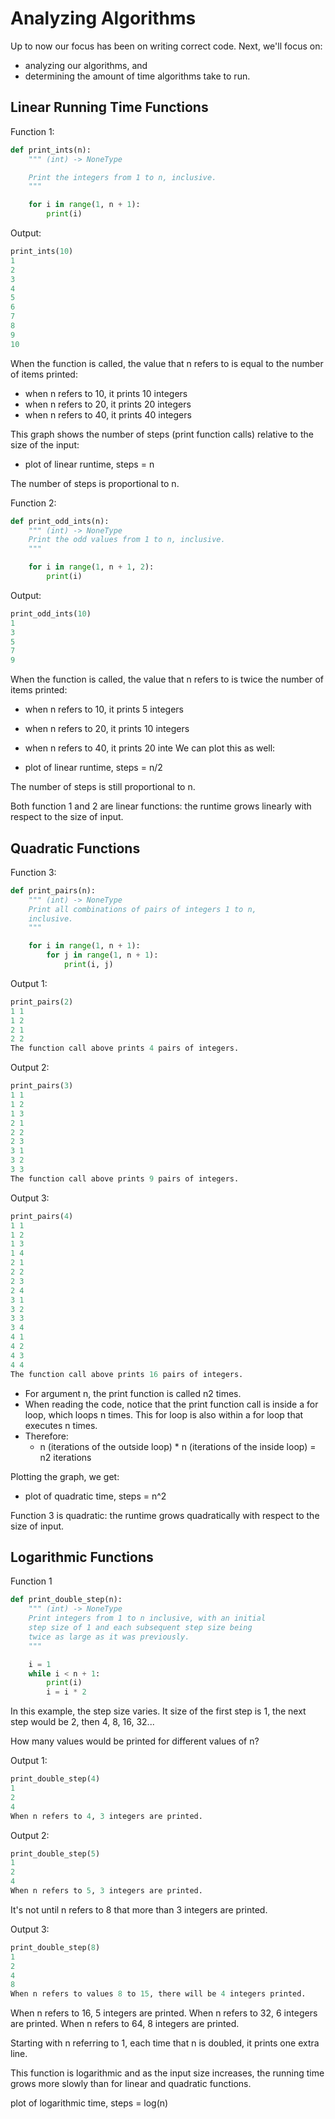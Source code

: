 # Analyzing Algorithms

Up to now our focus has been on writing correct code. Next, we'll focus on:

- analyzing our algorithms, and
- determining the amount of time algorithms take to run.

## Linear Running Time Functions

Function 1:

```python
def print_ints(n):
    """ (int) -> NoneType

    Print the integers from 1 to n, inclusive.
	"""

    for i in range(1, n + 1):
        print(i)
```

Output:
```python
print_ints(10)
1
2
3
4
5
6
7
8
9
10
```

When the function is called, the value that n refers to is equal to the number of items printed:

- when n refers to 10, it prints 10 integers
- when n refers to 20, it prints 20 integers
- when n refers to 40, it prints 40 integers

This graph shows the number of steps (print function calls) relative to the size of the input:

- plot of linear runtime, steps = n

The number of steps is proportional to n.

Function 2:

```python
def print_odd_ints(n):
    """ (int) -> NoneType
    Print the odd values from 1 to n, inclusive.
    """

    for i in range(1, n + 1, 2):
        print(i)
```

Output:
```python
print_odd_ints(10)
1
3
5
7
9
```

When the function is called, the value that n refers to is twice the number of items printed:

- when n refers to 10, it prints 5 integers
- when n refers to 20, it prints 10 integers
- when n refers to 40, it prints 20 inte
We can plot this as well:

- plot of linear runtime, steps = n/2

The number of steps is still proportional to n.

Both function 1 and 2 are linear functions: the runtime grows linearly with respect to the size of input.

## Quadratic Functions

Function 3:

```python
def print_pairs(n):
    """ (int) -> NoneType
    Print all combinations of pairs of integers 1 to n,
    inclusive.
    """

    for i in range(1, n + 1):
        for j in range(1, n + 1):
            print(i, j)
```

Output 1:

```python
print_pairs(2)
1 1
1 2
2 1
2 2
The function call above prints 4 pairs of integers.
```

Output 2:

```python
print_pairs(3)
1 1
1 2
1 3
2 1
2 2
2 3
3 1
3 2
3 3
The function call above prints 9 pairs of integers.
```

Output 3:
```python
print_pairs(4)
1 1
1 2
1 3
1 4
2 1
2 2
2 3
2 4
3 1
3 2
3 3
3 4
4 1
4 2
4 3
4 4
The function call above prints 16 pairs of integers.
```

- For argument n, the print function is called n2 times.
- When reading the code, notice that the print function call is inside a for loop, which loops n times. This for loop is also within a for loop that executes n times.
- Therefore:
  - n (iterations of the outside loop) * n (iterations of the inside loop) = n2 iterations

Plotting the graph, we get:
- plot of quadratic time, steps = n^2

Function 3 is quadratic: the runtime grows quadratically with respect to the size of input.

## Logarithmic Functions

Function 1

```python
def print_double_step(n):
    """ (int) -> NoneType
    Print integers from 1 to n inclusive, with an initial
    step size of 1 and each subsequent step size being
    twice as large as it was previously.
    """

    i = 1
    while i < n + 1:
        print(i)
        i = i * 2
```

In this example, the step size varies. It size of the first step is 1, the next step would be 2, then 4, 8, 16, 32...

How many values would be printed for different values of n?

Output 1:

```python
print_double_step(4)
1
2
4
When n refers to 4, 3 integers are printed.
```

Output 2:

```python
print_double_step(5)
1
2
4
When n refers to 5, 3 integers are printed.
```

It's not until n refers to 8 that more than 3 integers are printed.

Output 3:

```python
print_double_step(8)
1
2
4
8
When n refers to values 8 to 15, there will be 4 integers printed.
```

When n refers to 16, 5 integers are printed.
When n refers to 32, 6 integers are printed.
When n refers to 64, 8 integers are printed.

Starting with n referring to 1, each time that n is doubled, it prints one extra line.

This function is logarithmic and as the input size increases, the running time grows more slowly than for linear and quadratic functions.

plot of logarithmic time, steps = log(n)
